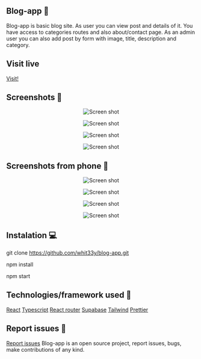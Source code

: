 ## Blog-app 📖
Blog-app is basic blog site. As user you can view post and details of it. You have access to categories routes and also about/contact page. As an admin user you can also add post by form
with image, title, description and category. 
## Visit live

<a href="https://blog-app-blush.vercel.app/">Visit!</a>

## Screenshots 📸
<p align="center">
    <img src="https://user-images.githubusercontent.com/31563900/194932572-04ea0fd8-5690-400c-9afe-868f62023743.png" alt="Screen shot">
</p>
<p align="center">
    <img src="https://user-images.githubusercontent.com/31563900/194932581-1e363a83-05b6-458f-b0b2-dee347ec1afc.png" alt="Screen shot">
</p>
<p align="center">
    <img src="https://user-images.githubusercontent.com/31563900/194932788-f160601d-3cef-4ae4-9c61-7912fdf5a2d5.png" alt="Screen shot">
</p>

<p align="center">
    <img src="https://user-images.githubusercontent.com/31563900/194932691-29c3de66-4e68-443f-be83-05ab9bd25f62.png" alt="Screen shot">
</p>

## Screenshots from phone 📱
<p align="center">
    <img src="https://user-images.githubusercontent.com/31563900/194933441-2172b742-7b8f-43b9-a3f5-a527b7d6df6d.png" alt="Screen shot">
</p>
<p align="center">
    <img src="https://user-images.githubusercontent.com/31563900/194933288-6d306655-73c3-43e2-993b-bf9c7e0ff9c3.png" alt="Screen shot">
</p>
<p align="center">
    <img src="https://user-images.githubusercontent.com/31563900/194933192-17fe84e1-442b-48fa-9cb9-00b5fbe69f80.png" alt="Screen shot">
</p>
<p align="center">
    <img src="https://user-images.githubusercontent.com/31563900/194933424-7b095d3e-1726-48d0-aacb-ebf7b83b6f14.png" alt="Screen shot">
</p>

## Instalation 💻

git clone https://github.com/whit33y/blog-app.git

npm install

npm start 

## Technologies/framework used 🔦

<a href="https://reactjs.org/">React</a>
<a href="https://www.typescriptlang.org/">Typescript</a>
<a href="https://reactrouter.com/en/main">React router</a>
<a href="https://supabase.com/">Supabase</a>
<a href="https://tailwindcss.com/">Tailwind</a>
<a href="https://prettier.io/">Prettier</a>

## Report issues 🚩
<a href="https://github.com/whit33y/blog-app/issues">Report issues</a>
Blog-app is an open source project, report issues, bugs, make contributions of any kind.